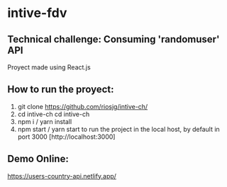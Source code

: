 # intive-fdv

## Technical challenge: Consuming 'randomuser' API

Proyect made using React.js

## How to run the proyect:

1. git clone https://github.com/riosjg/intive-ch/
2. cd intive-ch cd intive-ch
3. npm i / yarn install
4. npm start / yarn start to run the project in the local host, by default in port 3000 [http://localhost:3000]

## Demo Online:
https://users-country-api.netlify.app/